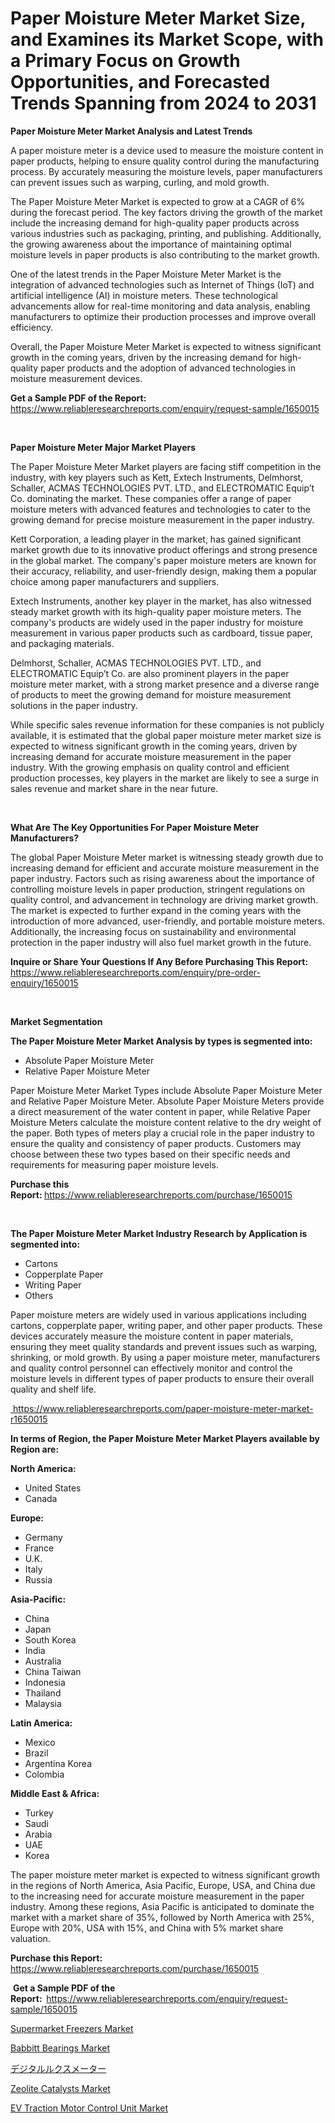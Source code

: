 <p><h1>Paper Moisture Meter Market Size, and Examines its Market Scope, with a Primary Focus on Growth Opportunities, and Forecasted Trends Spanning from 2024 to 2031</h1></p><p><strong>Paper Moisture Meter Market Analysis and Latest Trends</strong></p>
<p><p>A paper moisture meter is a device used to measure the moisture content in paper products, helping to ensure quality control during the manufacturing process. By accurately measuring the moisture levels, paper manufacturers can prevent issues such as warping, curling, and mold growth.</p><p>The Paper Moisture Meter Market is expected to grow at a CAGR of 6% during the forecast period. The key factors driving the growth of the market include the increasing demand for high-quality paper products across various industries such as packaging, printing, and publishing. Additionally, the growing awareness about the importance of maintaining optimal moisture levels in paper products is also contributing to the market growth.</p><p>One of the latest trends in the Paper Moisture Meter Market is the integration of advanced technologies such as Internet of Things (IoT) and artificial intelligence (AI) in moisture meters. These technological advancements allow for real-time monitoring and data analysis, enabling manufacturers to optimize their production processes and improve overall efficiency.</p><p>Overall, the Paper Moisture Meter Market is expected to witness significant growth in the coming years, driven by the increasing demand for high-quality paper products and the adoption of advanced technologies in moisture measurement devices.</p></p>
<p><strong>Get a Sample PDF of the Report:&nbsp;</strong> <a href="https://www.reliableresearchreports.com/enquiry/request-sample/1650015">https://www.reliableresearchreports.com/enquiry/request-sample/1650015</a></p>
<p>&nbsp;</p>
<p><strong>Paper Moisture Meter Major Market Players</strong></p>
<p><p>The Paper Moisture Meter Market players are facing stiff competition in the industry, with key players such as Kett, Extech Instruments, Delmhorst, Schaller, ACMAS TECHNOLOGIES PVT. LTD., and ELECTROMATIC Equip’t Co. dominating the market. These companies offer a range of paper moisture meters with advanced features and technologies to cater to the growing demand for precise moisture measurement in the paper industry.</p><p>Kett Corporation, a leading player in the market, has gained significant market growth due to its innovative product offerings and strong presence in the global market. The company's paper moisture meters are known for their accuracy, reliability, and user-friendly design, making them a popular choice among paper manufacturers and suppliers.</p><p>Extech Instruments, another key player in the market, has also witnessed steady market growth with its high-quality paper moisture meters. The company's products are widely used in the paper industry for moisture measurement in various paper products such as cardboard, tissue paper, and packaging materials.</p><p>Delmhorst, Schaller, ACMAS TECHNOLOGIES PVT. LTD., and ELECTROMATIC Equip’t Co. are also prominent players in the paper moisture meter market, with a strong market presence and a diverse range of products to meet the growing demand for moisture measurement solutions in the paper industry.</p><p>While specific sales revenue information for these companies is not publicly available, it is estimated that the global paper moisture meter market size is expected to witness significant growth in the coming years, driven by increasing demand for accurate moisture measurement in the paper industry. With the growing emphasis on quality control and efficient production processes, key players in the market are likely to see a surge in sales revenue and market share in the near future.</p></p>
<p>&nbsp;</p>
<p><strong>What Are The Key Opportunities For Paper Moisture Meter Manufacturers?</strong></p>
<p><p>The global Paper Moisture Meter market is witnessing steady growth due to increasing demand for efficient and accurate moisture measurement in the paper industry. Factors such as rising awareness about the importance of controlling moisture levels in paper production, stringent regulations on quality control, and advancement in technology are driving market growth. The market is expected to further expand in the coming years with the introduction of more advanced, user-friendly, and portable moisture meters. Additionally, the increasing focus on sustainability and environmental protection in the paper industry will also fuel market growth in the future.</p></p>
<p><strong>Inquire or Share Your Questions If Any Before Purchasing This Report:</strong> <a href="https://www.reliableresearchreports.com/enquiry/pre-order-enquiry/1650015">https://www.reliableresearchreports.com/enquiry/pre-order-enquiry/1650015</a></p>
<p>&nbsp;</p>
<p><strong>Market Segmentation</strong></p>
<p><strong>The Paper Moisture Meter Market Analysis by types is segmented into:</strong></p>
<p><ul><li>Absolute Paper Moisture Meter</li><li>Relative Paper Moisture Meter</li></ul></p>
<p><p>Paper Moisture Meter Market Types include Absolute Paper Moisture Meter and Relative Paper Moisture Meter. Absolute Paper Moisture Meters provide a direct measurement of the water content in paper, while Relative Paper Moisture Meters calculate the moisture content relative to the dry weight of the paper. Both types of meters play a crucial role in the paper industry to ensure the quality and consistency of paper products. Customers may choose between these two types based on their specific needs and requirements for measuring paper moisture levels.</p></p>
<p><strong>Purchase this Report:&nbsp;</strong><a href="https://www.reliableresearchreports.com/purchase/1650015">https://www.reliableresearchreports.com/purchase/1650015</a></p>
<p>&nbsp;</p>
<p><strong>The Paper Moisture Meter Market Industry Research by Application is segmented into:</strong></p>
<p><ul><li>Cartons</li><li>Copperplate Paper</li><li>Writing Paper</li><li>Others</li></ul></p>
<p><p>Paper moisture meters are widely used in various applications including cartons, copperplate paper, writing paper, and other paper products. These devices accurately measure the moisture content in paper materials, ensuring they meet quality standards and prevent issues such as warping, shrinking, or mold growth. By using a paper moisture meter, manufacturers and quality control personnel can effectively monitor and control the moisture levels in different types of paper products to ensure their overall quality and shelf life.</p></p>
<p><a href="https://www.reliableresearchreports.com/paper-moisture-meter-market-r1650015">&nbsp;https://www.reliableresearchreports.com/paper-moisture-meter-market-r1650015</a></p>
<p><strong>In terms of Region, the Paper Moisture Meter Market Players available by Region are:</strong></p>
<p>
    <p> <strong> North America: </strong>
        <ul>
            <li>United States</li>
            <li>Canada</li>
        </ul>
        </p> 
    <p> <strong> Europe: </strong>
        <ul>
            <li>Germany</li>
            <li>France</li>
            <li>U.K.</li>
            <li>Italy</li>
            <li>Russia</li>
        </ul>
        </p> 
    <p> <strong> Asia-Pacific: </strong>
        <ul>
            <li>China</li>
            <li>Japan</li>
            <li>South Korea</li>
            <li>India</li>
            <li>Australia</li>
            <li>China Taiwan</li>
            <li>Indonesia</li>
            <li>Thailand</li>
            <li>Malaysia</li>
        </ul>
        </p> 
    <p> <strong> Latin America: </strong>
        <ul>
            <li>Mexico</li>
            <li>Brazil</li>
            <li>Argentina Korea</li>
            <li>Colombia</li>
        </ul>
        </p> 
    <p> <strong> Middle East & Africa: </strong>
        <ul>
            <li>Turkey</li>
            <li>Saudi</li>
            <li>Arabia</li>
            <li>UAE</li>
            <li>Korea</li>
        </ul>
    </p>
    </p>
<p><p>The paper moisture meter market is expected to witness significant growth in the regions of North America, Asia Pacific, Europe, USA, and China due to the increasing need for accurate moisture measurement in the paper industry. Among these regions, Asia Pacific is anticipated to dominate the market with a market share of 35%, followed by North America with 25%, Europe with 20%, USA with 15%, and China with 5% market share valuation.</p></p>
<p><strong>Purchase this Report: </strong><a href="https://www.reliableresearchreports.com/purchase/1650015">https://www.reliableresearchreports.com/purchase/1650015</a></p>
<p>&nbsp;<strong>Get a Sample PDF of the Report:&nbsp;&nbsp;</strong><a href="https://www.reliableresearchreports.com/enquiry/request-sample/1650015">https://www.reliableresearchreports.com/enquiry/request-sample/1650015</a></p>
<p><strong></strong></p>
<p><p><a href="https://github.com/mabutironaldo/Market-Research-Report-List-4/blob/main/supermarket-freezers-market.md">Supermarket Freezers Market</a></p><p><a href="https://github.com/Paul14Anderson63/Market-Research-Report-List-3/blob/main/babbitt-bearings-market.md">Babbitt Bearings Market</a></p><p><a href="https://github.com/ihabdkwlxs948/Market-Research-Report-List-1/blob/main/950394927844.md">デジタルルクスメーター</a></p><p><a href="https://issuu.com/reportprime-2/docs/zeolite-catalysts-market-size-2030.pptx">Zeolite Catalysts Market</a></p><p><a href="https://www.linkedin.com/pulse/ev-traction-motor-control-unit-market-furnish-information-ma6rf?trackingId=TehhUxWiULJpntWyHB65ww%3D%3D">EV Traction Motor Control Unit Market</a></p></p>